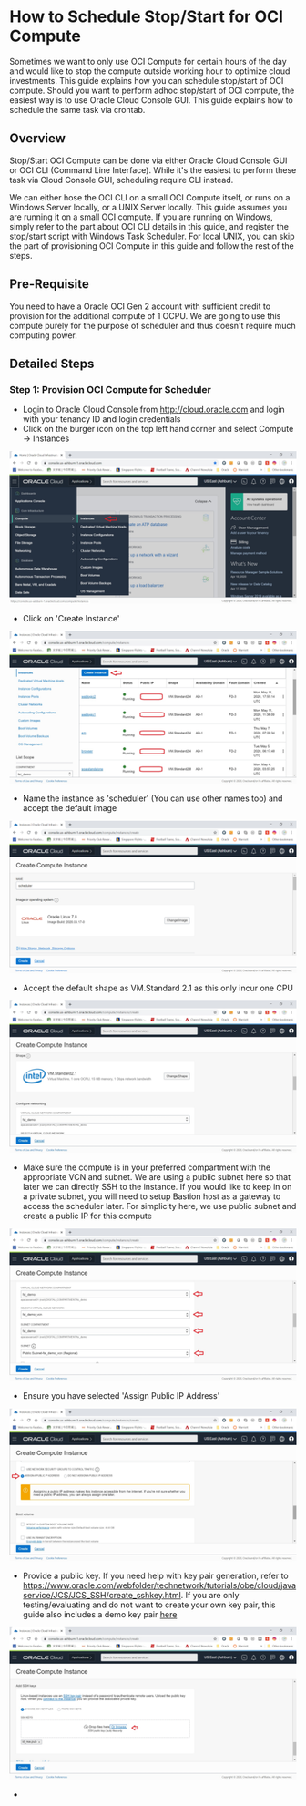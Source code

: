 # How to Schedule Stop/Start for OCI Compute

Sometimes we want to only use OCI Compute for certain hours of the day and would like to stop the compute outside working hour to optimize cloud investments. This guide explains how you can schedule stop/start of OCI compute. Should you want to perform adhoc stop/start of OCI compute, the easiest way is to use Oracle Cloud Console GUI. This guide explains how to schedule the same task via crontab.

## Overview

Stop/Start OCI Compute can be done via either Oracle Cloud Console GUI or OCI CLI (Command Line Interface). While it's the easiest to perform these task via Cloud Console GUI, scheduling require CLI instead.  

We can either hose the OCI CLI on a small OCI Compute itself, or runs on a Windows Server locally, or a UNIX Server locally. This guide assumes you are running it on a small OCI compute. If you are running on Windows, simply refer to the part about OCI CLI details in this guide, and register the stop/start script with Windows Task Scheduler. For local UNIX, you can skip the part of provisioning OCI Compute in this guide and follow the rest of the steps.  

## Pre-Requisite

You need to have a Oracle OCI Gen 2 account with sufficient credit to provision for the additional compute of 1 OCPU. We are going to use this compute purely for the purpose of scheduler and thus doesn't require much computing power.

## Detailed Steps

### Step 1: Provision OCI Compute for Scheduler

* Login to Oracle Cloud Console from http://cloud.oracle.com and login with your tenancy ID and login credentials
* Click on the burger icon on the top left hand corner and select Compute -> Instances

![scheduler1.jpg](images/oci/scheduler1.jpg)

* Click on 'Create Instance'

![scheduler2.jpg](images/oci/scheduler2.jpg)

* Name the instance as 'scheduler' (You can use other names too) and accept the default image

![scheduler3.jpg](images/oci/scheduler3.jpg)

* Accept the default shape as VM.Standard 2.1 as this only incur one CPU

![scheduler4.jpg](images/oci/scheduler4.jpg)

* Make sure the compute is in your preferred compartment with the appropriate VCN and subnet. We are using a public subnet here so that later we can directly SSH to the instance. If you would like to keep in on a private subnet, you will need to setup Bastion host as a gateway to access the scheduler later. For simplicity here, we use public subnet and create a public IP for this compute

![scheduler5.jpg](images/oci/scheduler5.jpg)

* Ensure you have selected 'Assign Public IP Address'

![scheduler6.jpg](images/oci/scheduler6.jpg)

* Provide a public key. If you need help with key pair generation, refer to https://www.oracle.com/webfolder/technetwork/tutorials/obe/cloud/javaservice/JCS/JCS_SSH/create_sshkey.html. If you are only testing/evaluating and do not want to create your own key pair, this guide also includes a demo key pair [here](keys/readme.MD)

![scheduler7.jpg](images/oci/scheduler7.jpg)

* 







